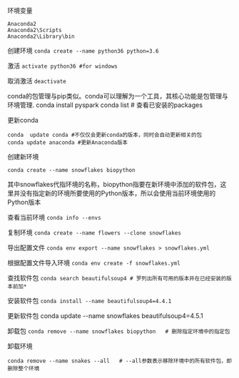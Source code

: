 环境变量
~~~
Anaconda2
Anaconda2\Scripts
Anaconda2\Library\bin
~~~

创建环境
`conda create --name python36 python=3.6`

激活
`activate python36 #for windows`

取消激活
`deactivate`

conda的包管理与pip类似。conda可以理解为一个工具，其核心功能是包管理与环境管理.
conda install pyspark
conda list # 查看已安装的packages

更新conda
~~~
conda  update conda #不仅仅会更新conda的版本，同时会自动更新相关的包
conda update anaconda #更新Anaconda版本
~~~

创建新环境
~~~
conda create --name snowflakes biopython
~~~

其中snowflakes代指环境的名称，biopython指要在新环境中添加的软件包，这里并没有指定新的环境所要使用的Python版本，所以会使用当前环境使用的Python版本

查看当前环境
`conda info --envs`

复制环境
`conda create --name flowers --clone snowflakes`

导出配置文件
`conda env export --name snowflakes > snowflakes.yml`

根据配置文件导入环境
`conda env create -f snowflakes.yml`

查找软件包
`conda search beautifulsoup4 # 罗列出所有可用的版本并在已经安装的版本前加*`

安装软件包
`conda install --name beautifulsoup4=4.4.1`

更新软件包
conda update --name snowflakes beautifulsoup4=4.5.1

卸载包
`conda remove --name snowflakes biopython	# 删除指定环境中的指定包`

卸载环境

`conda remove --name snakes --all 	# --all参数表示移除环境中的所有软件包，即删除整个环境`